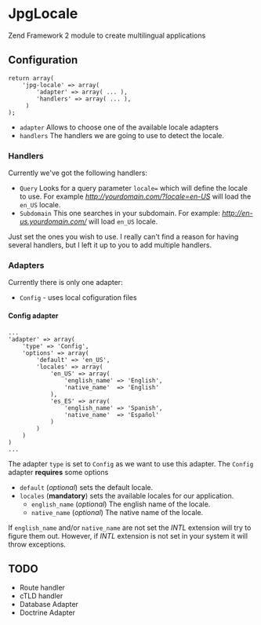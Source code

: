 # JpgLocale


Zend Framework 2 module to create multilingual applications

## Configuration

    return array(
        'jpg-locale' => array(
            'adapter' => array( ... ),
            'handlers' => array( ... ),
         )
    );

- `adapter` Allows to choose one of the available locale adapters
- `handlers` The handlers we are going to use to detect the locale.

### Handlers

Currently we've got the following handlers:

- `Query` Looks for a query parameter `locale=` which will define the locale to use. For example _http://yourdomain.com/?locale=en-US_ will load the `en_US` locale.
- `Subdomain` This one searches in your subdomain. For example: _http://en-us.yourdomain.com/_ will load `en_US` locale.

Just set the ones you wish to use. I really can't find a reason for having several handlers, but I left it up to you to add multiple handlers. 

### Adapters
Currently there is only one adapter:

- `Config` - uses local cofiguration files

#### Config adapter

    ...
    'adapter' => array(
        'type' => 'Config',
        'options' => array(
            'default' => 'en_US',
            'locales' => array(
                'en_US' => array(
                    'english_name' => 'English',
                    'native_name'  => 'English'
                ),
                'es_ES' => array(
                    'english_name' => 'Spanish',
                    'native_name'  => 'Español'
                )
            )
        )
    )
    ...

The adapter `type` is set to `Config` as we want to use this adapter. The `Config` adapter **requires** some options

- `default` (_optional_) sets the default locale. 
- `locales` (**mandatory**) sets the available locales for our application. 
    - `english_name` (_optional_) The english name of the locale.
    - `native_name` (_optional_) The native name of the locale.

If `english_name` and/or `native_name` are not set the _INTL_ extension will try to figure them out. However, if _INTL_ extension is not set in your system it will throw exceptions.


## TODO

- Route handler
- cTLD handler
- Database Adapter
- Doctrine Adapter